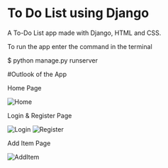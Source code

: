 # To Do List using Django
 A To-Do List app made with Django, HTML and CSS.

To run the app enter the command in the terminal

$ python manage.py runserver

#Outlook of the App

Home Page

![Home](https://github.com/user-attachments/assets/16f6154f-62ee-4df0-bdfc-1e2e51c24e7f)

Login & Register Page

![Login](https://github.com/user-attachments/assets/2aeebb2e-95d3-4532-9add-47b26b918ea7)
![Register](https://github.com/user-attachments/assets/a150b3fa-0e62-4d85-9375-bb5413f26da2)

Add Item Page

![AddItem](https://github.com/user-attachments/assets/63be694b-32a5-4e84-8fa0-e2e1c3e12cda)

